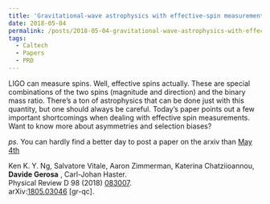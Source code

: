 ```yaml
---
title: 'Gravitational-wave astrophysics with effective-spin measurements: asymmetries and selection biases'
date: 2018-05-04
permalink: /posts/2018-05-04-gravitational-wave-astrophysics-with-effective-spin-measurements-asymmetries-and-selection-biases
tags:
  - Caltech
  - Papers
  - PRD
---
```


LIGO can measure spins. Well, effective spins actually. These are special combinations of the two spins (magnitude and direction) and the binary mass ratio. There’s a ton of astrophysics that can be done just with this quantity, but one should always be careful. Today’s paper points out a few important shortcomings when dealing with effective spin measurements. Want to know more about asymmetries and selection biases?

_ps._ You can hardly find a better day to post a paper on the arxiv than [May 4th](<https://en.wikipedia.org/wiki/Star_Wars_Day>)

Ken K. Y. Ng, Salvatore Vitale, Aaron Zimmerman, Katerina Chatziioannou, **Davide Gerosa** , Carl-Johan Haster.  
Physical Review D 98 (2018) [083007](<https://journals.aps.org/prd/abstract/10.1103/PhysRevD.98.083007>).  
arXiv:[1805.03046](<http://arxiv.org/abs/arXiv:1805.03046>) [gr-qc].

